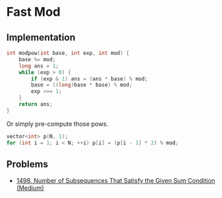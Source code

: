# Fast Mod

## Implementation

```cpp
int modpow(int base, int exp, int mod) {
    base %= mod;
    long ans = 1;
    while (exp > 0) {
        if (exp & 1) ans = (ans * base) % mod;
        base = ((long)base * base) % mod;
        exp >>= 1;
    }
    return ans;
}
```

Or simply pre-compute those pows.

```cpp
vector<int> p(N, 1);
for (int i = 1; i < N; ++i) p[i] = (p[i - 1] * 2) % mod;
```

## Problems

* [1498. Number of Subsequences That Satisfy the Given Sum Condition (Medium)](https://leetcode.com/problems/number-of-subsequences-that-satisfy-the-given-sum-condition/)